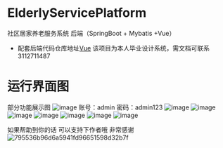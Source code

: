 # ElderlyServicePlatform
社区居家养老服务系统 后端（SpringBoot + Mybatis +Vue）
* 配套后端代码仓库地址[Vue](https://github.com/rise67/ElderlyServicePlatform-Vue.git) 
该项目为本人毕业设计系统，需文档可联系 3112711487 
# 运行界面图
部分功能展示图
![image](https://github.com/user-attachments/assets/f19c584b-334b-41ed-b8e0-87b7ef931dcb)
账号：admin 密码：admin123
![image](https://github.com/user-attachments/assets/011f2191-8e2e-4c20-a39b-85b6ffaa27bd)
![image](https://github.com/user-attachments/assets/463ac7cb-2759-431b-978e-fcf7a5121b54)
![image](https://github.com/user-attachments/assets/d9991a54-fa70-4026-ae95-5b95a920d97b)
![image](https://github.com/user-attachments/assets/6582dc3f-cc66-4c46-8aaf-3c5685f4570c)
![image](https://github.com/user-attachments/assets/b7b61ffa-243d-49d2-94f6-cd964aa5b494)
![image](https://github.com/user-attachments/assets/86894988-2da6-48f6-95ce-9a6580de0cf0)
![image](https://github.com/user-attachments/assets/a93703d9-796a-43c9-8b1f-801a492b083c)


如果帮助到你的话 可以支持下作者哦 非常感谢
![795536b96d6a5941fd96651598d32b7f](https://github.com/user-attachments/assets/f9d96bda-f054-4576-9cc0-76230b6fbf96)

